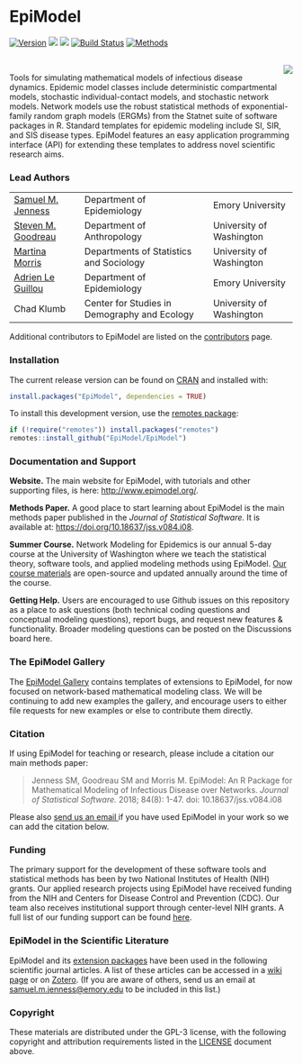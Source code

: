 # EpiModel

[![Version](http://img.shields.io/badge/Version-2.3.0-orange.svg?style=flat)](https://github.com/EpiModel/EpiModel/releases/tag/v2.3.0) [![](http://cranlogs.r-pkg.org/badges/EpiModel?color=blue)](https://CRAN.R-project.org/package=EpiModel) [![](http://cranlogs.r-pkg.org/badges/grand-total/EpiModel?color=blue)](https://CRAN.R-project.org/package=EpiModel) [![Build Status](https://github.com/EpiModel/EpiModel/workflows/R-CMD-check/badge.svg)](https://github.com/EpiModel/EpiModel/actions) [![Methods](https://img.shields.io/badge/docs-Methods-943ad8.svg)](https://doi.org/10.18637/jss.v084.i08)

<br> <img src="http://www.epimodel.org/movie.gif" align="right"/>

Tools for simulating mathematical models of infectious disease dynamics. Epidemic model classes include deterministic compartmental models, stochastic individual-contact models, and stochastic network models. Network models use the robust statistical methods of exponential-family random graph models (ERGMs) from the Statnet suite of software packages in R. Standard templates for epidemic modeling include SI, SIR, and SIS disease types. EpiModel features an easy application programming interface (API) for extending these templates to address novel scientific research aims.

### Lead Authors

|                                                               |                                         |                          |
|---------------------------------------------------------------|-----------------------------------------|--------------------------|
| [Samuel M. Jenness](http://samueljenness.org/)                | Department of Epidemiology              | Emory University         |
| [Steven M. Goodreau](http://faculty.washington.edu/goodreau/) | Department of Anthropology              | University of Washington |
| [Martina Morris](http://faculty.washington.edu/morrism/)      | Departments of Statistics and Sociology | University of Washington |
| [Adrien Le Guillou](http://samueljenness.org/team.html)       | Department of Epidemiology              | Emory University         |
| Chad Klumb                                                    | Center for Studies in Demography and Ecology | University of Washington |

Additional contributors to EpiModel are listed on the [contributors](https://github.com/EpiModel/EpiModel/graphs/contributors) page.

### Installation

The current release version can be found on <a href="https://CRAN.R-project.org/package=EpiModel" target="_blank">CRAN</a> and installed with:

``` r
install.packages("EpiModel", dependencies = TRUE)
```

To install this development version, use the <a href="https://github.com/r-lib/remotes" target="_blank">remotes package</a>:

``` r
if (!require("remotes")) install.packages("remotes")
remotes::install_github("EpiModel/EpiModel")
```

### Documentation and Support

**Website.** The main website for EpiModel, with tutorials and other supporting files, is here: <a href="http://www.epimodel.org/" target="_blank">http://www.epimodel.org/</a>.

**Methods Paper.** A good place to start learning about EpiModel is the main methods paper published in the *Journal of Statistical Software.* It is available at: <a href="https://doi.org/10.18637/jss.v084.i08" target="_blank">https://doi.org/10.18637/jss.v084.i08</a>.

**Summer Course.** Network Modeling for Epidemics is our annual 5-day course at the University of Washington where we teach the statistical theory, software tools, and applied modeling methods using EpiModel. <a href="https://statnet.org/nme/" target="_blank">Our course materials</a> are open-source and updated annually around the time of the course.

**Getting Help.** Users are encouraged to use Github issues on this repository as a place to ask questions (both technical coding questions and conceptual modeling questions), report bugs, and request new features & functionality. Broader modeling questions can be posted on the Discussions board here.

### The EpiModel Gallery

The <a href="https://github.com/EpiModel/EpiModel-Gallery" target="_blank">EpiModel Gallery</a>  contains templates of extensions to EpiModel, for now focused on network-based mathematical modeling class. We will be continuing to add new examples the gallery, and encourage users to either file requests for new examples or else to contribute them directly.

### Citation

If using EpiModel for teaching or research, please include a citation our main methods paper:

> Jenness SM, Goodreau SM and Morris M. EpiModel: An R Package for Mathematical Modeling of Infectious Disease over Networks. *Journal of Statistical Software.* 2018; 84(8): 1-47. doi: 10.18637/jss.v084.i08

Please also <a href="mailto:samuel.m.jenness@emory.edu?Subject=We Used EpiModel in Our Study!" target="_top">send us an email </a> if you have used EpiModel in your work so we can add the citation below.

### Funding

The primary support for the development of these software tools and statistical methods has been by two National Institutes of Health (NIH) grants. Our applied research projects using EpiModel have received funding from the NIH and Centers for Disease Control and Prevention (CDC). Our team also receives institutional support through center-level NIH grants. A full list of our funding support can be found [here](https://github.com/EpiModel/EpiModel/wiki/EpiModel-Funding).

### EpiModel in the Scientific Literature

EpiModel and its [extension packages](https://github.com/EpiModel/EpiModelHIV) have been used in the following scientific journal articles. A list of these articles can be accessed in a [wiki page](https://github.com/EpiModel/EpiModel/wiki/EpiModel-in-the-Scientific-Literature) or on [Zotero](https://www.zotero.org/groups/2486200/epimodel_literature/library). (If you are aware of others, send us an email at [samuel.m.jenness\@emory.edu](mailto:samuel.m.jenness@emory.edu) to be included in this list.)

### Copyright

These materials are distributed under the GPL-3 license, with the following copyright and attribution requirements listed in the [LICENSE](https://github.com/EpiModel/EpiModel/blob/main/LICENSE.md) document above.
